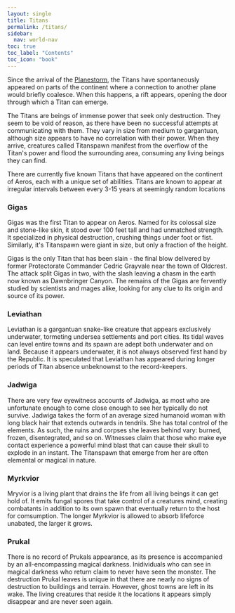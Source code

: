 ```yaml
---
layout: single
title: Titans
permalink: /titans/
sidebar:
  nav: world-nav
toc: true
toc_label: "Contents"
toc_icon: "book"
---
```


Since the arrival of the [Planestorm](/planestorm), the Titans have spontaneously appeared on parts of the continent where a connection to another plane would briefly coalesce. When this happens, a rift appears, opening the door through which a Titan can emerge.

The Titans are beings of immense power that seek only destruction. They seem to be void of reason, as there have been no successful attempts at communicating with them. They vary in size from medium to gargantuan, although size appears to have no correlation with their power. When they arrive, creatures called Titanspawn manifest from the overflow of the Titan's power and flood the surrounding area, consuming any living beings they can find.

There are currently five known Titans that have appeared on the continent of Aeros, each with a unique set of abilities. Titans are known to appear at irregular intervals between every 3-15 years at seemingly random locations

### Gigas

Gigas was the first Titan to appear on Aeros. Named for its colossal size and stone-like skin, it stood over 100 feet tall and had unmatched strength. It specialized in physical destruction, crushing things under foot or fist. Similarly, it's Titanspawn were giant in size, but only a fraction of the height. 

Gigas is the only Titan that has been slain - the final blow delivered by former Protectorate Commander Cedric Grayvale near the town of Oldcrest. The attack split Gigas in two, with the slash leaving a chasm in the earth now known as Dawnbringer Canyon. The remains of the Gigas are fervently studied by scientists and mages alike, looking for any clue to its origin and source of its power.

### Leviathan

Leviathan is a gargantuan snake-like creature that appears exclusively underwater, tormeting undersea settlements and port cities. Its tidal waves can level entire towns and its spawn are adept both underwater and on land. Because it appears underwater, it is not always observed first hand by the Republic. It is speculated that Leviathan has appeared during longer periods of Titan absence unbeknownst to the record-keepers.

### Jadwiga

There are very few eyewitness accounts of Jadwiga, as most who are unfortunate enough to come close enough to see her typically do not survive. Jadwiga takes the form of an average sized humanoid woman with long black hair that extends outwards in tendrils. She has total control of the elements. As such, the ruins and corpses she leaves behind vary: burned, frozen, disentegrated, and so on. Witnesses claim that those who make eye contact experience a powerful mind blast that can cause their skull to explode in an instant. The Titanspawn that emerge from her are often elemental or magical in nature.

### Myrkvior

Mryvior is a living plant that drains the life from all living beings it can get hold of. It emits fungal spores that take control of a creatures mind, creating combatants in addition to its own spawn that eventually return to the host for comsumption. The longer Myrkvior is allowed to absorb lifeforce unabated, the larger it grows.

### Prukal

There is no record of Prukals appearance, as its presence is accompanied by an all-encompassing magical darkness. Inidividuals who can see in magical darkness who return claim to never have seen the monster. The destruction Prukal leaves is unique in that there are nearly no signs of destruction to buildings and terrain. However, ghost towns are left in its wake. The living creatures that reside it the locations it appears simply disappear and are never seen again.
